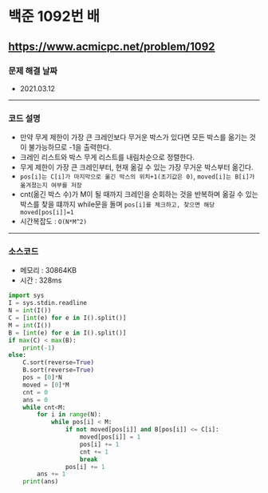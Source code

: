 # 백준 1092번 배
https://www.acmicpc.net/problem/1092
---

### 문제 해결 날짜
- 2021.03.12
---

### 코드 설명
- 만약 무게 제한이 가장 큰 크레인보다 무거운 박스가 있다면 모든 박스를 옮기는 것이 불가능하므로 -1을 출력한다.
- 크레인 리스트와 박스 무게 리스트를 내림차순으로 정렬한다.
- 무게 제한이 가장 큰 크레인부터, 현재 옮길 수 있는 가장 무거운 박스부터 옮긴다.
- ```pos[i]는 C[i]가 마지막으로 옮긴 박스의 위치+1(초기값은 0)```, ```moved[i]는 B[i]가 옮겨졌는지 여부를 저장```
- cnt(옮긴 박스 수)가 M이 될 때까지 크레인을 순회하는 것을 반복하며 옮길 수 있는 박스를 찾을 떄까지 while문을 돌며 ```pos[i]를 체크하고, 찾으면 해당 moved[pos[i]]=1```
- 시간복잡도 : ```O(N*M^2)```
---

### 소스코드
- 메모리 : 30864KB
- 시간 : 328ms
```Python
import sys
I = sys.stdin.readline
N = int(I())
C = [int(e) for e in I().split()]
M = int(I())
B = [int(e) for e in I().split()]
if max(C) < max(B):
    print(-1)
else:
    C.sort(reverse=True)
    B.sort(reverse=True)
    pos = [0]*N
    moved = [0]*M
    cnt = 0
    ans = 0
    while cnt<M:
        for i in range(N):
            while pos[i] < M:
                if not moved[pos[i]] and B[pos[i]] <= C[i]:
                    moved[pos[i]] = 1
                    pos[i] += 1
                    cnt += 1
                    break
                pos[i] += 1
        ans += 1
    print(ans)
```
